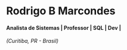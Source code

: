 # Rodrigo B Marcondes

#### Analista de Sistemas | Professor | SQL | Dev | 
<i>(Curitiba, PR - Brasil)</i>

